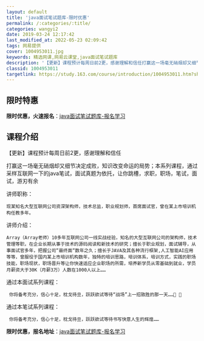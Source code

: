 ```yaml
---
layout: default
title: 'java面试笔试题库-限时优惠'
permalink: /:categories/:title/
categories: wangyi2
date: 2019-03-24 12:17:42
last_modified_at: 2022-05-23 02:09:42
tags: 网易提供
cover: 1004953011.jpg
keywords: 精选网课,网易云课堂,java面试笔试题库
description: '【更新】课程预计每周日前2更，感谢理解和信任打赢这一场毫无硝烟却又细节决定成败，知识改变命运的局势；本系列课程，通过采样'
classid: 1004953011
targetlink: https://study.163.com/course/introduction/1004953011.htm?share=1&shareId=1025206652&utm_campaign=share&utm_medium=iphoneShare&utm_source=&utm_u=1025206652
---
```


## 限时特惠

**限时优惠，火速报名**：[java面试笔试题库-报名学习](https://study.163.com/course/introduction/1004953011.htm?share=1&shareId=1025206652&utm_campaign=share&utm_medium=iphoneShare&utm_source=&utm_u=1025206652)

## 课程介绍

【更新】课程预计每周日前2更，感谢理解和信任



  打赢这一场毫无硝烟却又细节决定成败，知识改变命运的局势；本系列课程，通过采样互联网一下的java笔试，面试真题为依托，让你跳槽，求职，职场，笔试，面试，游刃有余







讲师职称：

    现某知名大型互联网公司资深架构师，技术总监，职业规划师，首席面试官，曾在某上市培训机构任教多年。



讲师介绍：

    Array（Array老师）10多年互联网公司一线实战经验，知名的大型互联网公司的架构师，技术管理等职，在企业长期从事于技术的源码阅读和新技术的研究；擅长于职业规划，面试辅导，从事面试官多年，把握公司“最终面“数年之久；擅长于JAVA及其各种流行框架,人工智能AI应用等等，曾服役于国内某上市培训机构数年，独特的培训思路，培训体系，培训方式，实践的职场技能，职场现状，职场晋升等让你快速适应企业职场的所需，培养新学员从零基础到就业，学员月薪资大于30K（月薪3万）人数在1000人以上…… 



通过本面试系列课程：

     你将备考充分，信心十足，枕戈待旦，跃跃欲试等待“战场”上一招致胜的那一天…… 

通过本笔试系列课程：

     你将备考充分，信心十足，枕戈待旦，跃跃欲试等待书写快意人生的辉煌……

**限时优惠，报名地址**：[java面试笔试题库-报名学习](https://study.163.com/course/introduction/1004953011.htm?share=1&shareId=1025206652&utm_campaign=share&utm_medium=iphoneShare&utm_source=&utm_u=1025206652)

